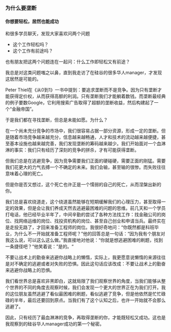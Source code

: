 ### 为什么要垄断

#### 你想要轻松，居然也能成功

和很多学员聊天，发现大家喜欢问两个问题
- 这个工作轻松吗？
- 这个工作有前途吗？

也有朋友把这两个问题连在一起问：什么工作即轻松又有前途？

我总是对这类问题嗤之以鼻，直到我走访了在硅谷的很多华人manager，才发现这居然是可能的。

Peter Thiel在《从0到1》一书中提到：要追求垄断而不是竞争。因为只有垄断才能获得定价权，从而获得高额的利润。只有垄断我们才能躺着数钱。而垄断最经典的例子要数Google，它利用搜索广告取得了超额的垄断收益，然后构建起了一个“金融帝国”。

于是我们都在寻找垄断，但总是未能如愿。为什么？

在一个尚未充分竞争的市场中，我们很容易占据一部分资源，形成一定的垄断。但是随着市场竞争越来越充分，信息越来越畅通，人才和技术的流动越来越便捷，甚至基本设施也越来越完善，我们发现垄断的筹码越来越少。我们开始面对一个血淋淋的事实：我们只有经历了深刻的竞争的拼杀，才有可能获得垄断。

但我们总是在逃避竞争，因为竞争需要我们正面的硬碰硬，需要正面的刚猛。需要我们花更大的力气去搏一个不确定的未来。我们会输，甚至输的很惨。而失败往往意味着心理的死亡。

但是你是否又想过，这个死亡也许正是一个懦弱的自己的死亡，从而涅槃出新的你。

我们总是喜欢绕道走，这个绕道虽然能够在短期缓解我们的心理压力，甚至取得一定的效果，但是会让我们养成天然去逃避最困难的问题的思维。前几天和一个学员打电话，他已经毕业半年了，中间辛勤的尝试了各种方法找工作：找金融公司的岗位、找网络运维的岗位、找投资机构的岗位、甚至自己创业和申请当兵。最终实在是走投无路了，才回来准备工程师的岗位。我很好奇地问：“你既然都是科班毕业，为什么不一开始就准备工程师呢？”他的回答总是一句话：“因为我有个朋友对我这么说，可以这么这么做。”我直接地对他说：“你就是想逃避困难的刷题，找到一条捷径吧？“他笑着说：”是的。“

不要让战术上的勤奋来逃避你战略上的懒惰，实际上，我更愿意说懒惰的来源往往是对不确定的逃避或者对失败的恐惧。因此这句话应该改成：不要让战术上的勤奋来逃避你战略上的恐惧。

我们看世界总是喜欢非黑即白，这就局限了我们观察世界的角度，当我们能够从整个世界的不同的角度去观察时候，我们会发现一个更大的世界正在为我们打开。我的这位朋友虽然逃避了看似最困难的刷题，看似逃避了竞争，但是他依然是忙忙碌碌的半年，最后还要回到原点。当我们有了这个认知之后，也许一开始就不会那么逃避了。

因此，只有经历了最血淋淋的竞争，再取得垄断的你，才能既轻松又成功。这也是我观察到的硅谷华人manager成功的第一个秘密。
